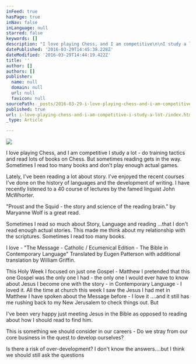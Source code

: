 ```yaml
---
inFeed: true
hasPage: true
inNav: false
inLanguage: null
starred: false
keywords: []
description: "I love playing Chess, and I am competitive\n\nI study a lot - do training tactics and read lots of books on Chess.\n\nBut sometimes reading gets in the way.\n\nSometimes I read too many books and don't play enough actual games.\_"
datePublished: '2016-03-29T14:45:38.228Z'
dateModified: '2016-03-29T14:44:19.422Z'
title: ''
author: []
authors: []
publisher:
  name: null
  domain: null
  url: null
  favicon: null
sourcePath: _posts/2016-03-29-i-love-playing-chess-and-i-am-competitive-i-study-a-lot-.md
published: true
url: i-love-playing-chess-and-i-am-competitive-i-study-a-lot-/index.html
_type: Article

---
```

![](https://the-grid-user-content.s3-us-west-2.amazonaws.com/2f9a1961-83d5-43c5-bae1-148dc199099f.jpg)

I love playing Chess, and I am competitive
I study a lot - do training tactics and read lots of books on Chess.
But sometimes reading gets in the way.
Sometimes I read too many books and don't play enough actual games. 

Lately, I've been reading a lot about story.
I've enjoyed the recent courses I've done on the history of languages and the development of writing.
I have recently listened to a 40 course of lectures by the famed linguist John McWhorter.

"Proust and the Squid - the story and science of the reading brain." by Maryanne Wolf is a great read.

Sometimes I read so much about Story, Language and reading ...that I don't read enough actual stories.
This made me think about my relationship with the scriptures.
Sometimes I read too many books.  

I love - "The Message - Catholic / Ecumenical Edition - The Bible in Contemporary Language" Translated by Eugen Patterson with additional translation by William Griffin. 

This Holy Week I focused on just one Gospel - Matthew
I pretended that this one Gospel was the only one I had - the only one I would ever have to know about Jesus
I become one with the story - in Contemporary Language - I loved it.
All the time at church this week I saw the Jesus I had met in Matthew
I have spoken about the Message before - I love it ....and it still has me rushing back to my New Jerusalem to check things out.
But 

I've been very happy just meeting Jesus in the Bible as opposed to reading about how I should read to find him. 

This is something we should consider in our careers - Do we stray from our core business in the quest to develop ourselves? 

Is there a risk of over-development?
I don't know the answers....but I think we should still ask the questions